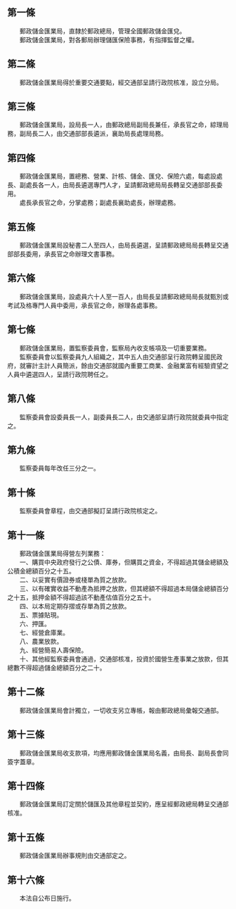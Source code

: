 第一條 
-------
　　郵政儲金匯業局，直隸於郵政總局，管理全國郵政儲金匯兌。  
　　郵政儲金匯業局，對各郵局辦理儲匯保險事務，有指揮監督之權。  


第二條 
-------
　　郵政儲金匯業局得於重要交通要點，經交通部呈請行政院核准，設立分局。  


第三條 
-------
　　郵政儲金匯業局，設局長一人，由郵政總局副局長兼任，承長官之命，綜理局務，副局長二人，由交通部部長遴派，襄助局長處理局務。  


第四條 
-------
　　郵政儲金匯業局，置總務、營業、計核、儲金、匯兌、保險六處，每處設處長、副處長各一人，由局長遴選專門人才，呈請郵政總局局長轉呈交通部部長委用。  
　　處長承長官之命，分掌處務；副處長襄助處長，辦理處務。  


第五條 
-------
　　郵政儲金匯業局設秘書二人至四人，由局長遴選，呈請郵政總局局長轉呈交通部部長委用，承長官之命辦理文書事務。  


第六條 
-------
　　郵政儲金匯業局，設處員六十人至一百人，由局長呈請郵政總局局長就甄別或考試及格專門人員中委用，承長官之命，辦理各處事務。  


第七條 
-------
　　郵政儲金匯業局，置監察委員會，監察局內收支帳項及一切重要業務。  
　　監察委員會以監察委員九人組織之，其中五人由交通部呈行政院轉呈國民政府，就審計主計人員簡派，餘由交通部就國內重要工商業、金融業富有經驗資望之人員中遴選四人，呈請行政院聘任之。  


第八條 
-------
　　監察委員會設委員長一人，副委員長二人，由交通部呈請行政院就委員中指定之。  


第九條 
-------
　　監察委員每年改任三分之一。  


第十條 
-------
　　監察委員會章程，由交通部擬訂呈請行政院核定之。  


第十一條 
---------
　　郵政儲金匯業局得營左列業務：  
　　一、購買中央政府發行之公債、庫券，但購買之資金，不得超過其儲金總額及公積金總額百分之十五。  
　　二、以妥實有價證券或棧單為質之放款。  
　　三、以有確實收益不動產為抵押之放款，但其總額不得超過本局儲金總額百分之十五，抵押金額不得超過該不動產估值百分之五十。  
　　四、以本局定期存摺或存單為質之放款。  
　　五、票據貼現。  
　　六、押匯。  
　　七、經營倉庫業。  
　　八、農業放款。  
　　九、經營簡易人壽保險。  
　　十、其他經監察委員會通過，交通部核准，投資於國營生產事業之放款，但其總數不得超過儲金總額百分之二十。  


第十二條 
---------
　　郵政儲金匯業局會計獨立，一切收支另立專帳，報由郵政總局彙報交通部。  


第十三條 
---------
　　郵政儲金匯業局收支款項，均應用郵政儲金匯業局名義，由局長、副局長會同簽字蓋章。  


第十四條 
---------
　　郵政儲金匯業局訂定關於儲匯及其他章程並契約，應呈經郵政總局轉呈交通部核准。  


第十五條 
---------
　　郵政儲金匯業局辦事規則由交通部定之。  


第十六條 
---------
　　本法自公布日施行。